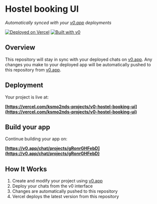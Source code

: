 # Hostel booking UI

*Automatically synced with your [v0.app](https://v0.app) deployments*

[![Deployed on Vercel](https://img.shields.io/badge/Deployed%20on-Vercel-black?style=for-the-badge&logo=vercel)](https://vercel.com/ksmo2nds-projects/v0-hostel-booking-ui)
[![Built with v0](https://img.shields.io/badge/Built%20with-v0.app-black?style=for-the-badge)](https://v0.app/chat/projects/gRonrGHFebD)

## Overview

This repository will stay in sync with your deployed chats on [v0.app](https://v0.app).
Any changes you make to your deployed app will be automatically pushed to this repository from [v0.app](https://v0.app).

## Deployment

Your project is live at:

**[https://vercel.com/ksmo2nds-projects/v0-hostel-booking-ui](https://vercel.com/ksmo2nds-projects/v0-hostel-booking-ui)**

## Build your app

Continue building your app on:

**[https://v0.app/chat/projects/gRonrGHFebD](https://v0.app/chat/projects/gRonrGHFebD)**

## How It Works

1. Create and modify your project using [v0.app](https://v0.app)
2. Deploy your chats from the v0 interface
3. Changes are automatically pushed to this repository
4. Vercel deploys the latest version from this repository